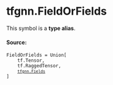 # tfgnn.FieldOrFields

<!-- Insert buttons and diff -->

This symbol is a **type alias**.

#### Source:

<pre class="devsite-click-to-copy prettyprint lang-py tfo-signature-link">
<code>FieldOrFields = Union[
    tf.Tensor,
    tf.RaggedTensor,
    <a href="../tfgnn/Fields.md"><code>tfgnn.Fields</code></a>
]
</code></pre>

<!-- Placeholder for "Used in" -->
